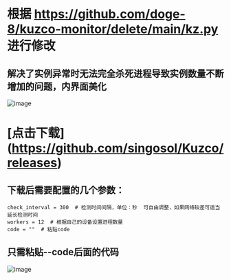 
# 根据 https://github.com/doge-8/kuzco-monitor/delete/main/kz.py 进行修改

## 解决了实例异常时无法完全杀死进程导致实例数量不断增加的问题，内界面美化


![image](https://github.com/doge-8/kuzco-monitor/tree/main)


# [点击下载] (https://github.com/singosol/Kuzco/releases)

## 下载后需要配置的几个参数：
```
check_interval = 300  # 检测时间间隔，单位：秒  可自由调整，如果网络较差可适当延长检测时间
workers = 12  # 根据自己的设备设置进程数量
code = ""  # 粘贴code
```
## 只需粘贴--code后面的代码

![image](https://github.com/user-attachments/assets/caf636bd-7315-4f7f-b529-47b6a06dd342)
